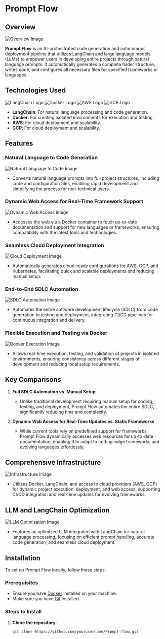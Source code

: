 # Prompt Flow

## Overview
![Overview Image](path/to/overview-image.png)

**Prompt Flow** is an AI-orchestrated code generation and autonomous deployment pipeline that utilizes LangChain and large language models (LLMs) to empower users in developing entire projects through natural language prompts. It automatically generates a complete folder structure, writes code, and configures all necessary files for specified frameworks or languages.

## Technologies Used
![LangChain Logo](path/to/langchain-logo.png)
![Docker Logo](path/to/docker-logo.png)
![AWS Logo](path/to/aws-logo.png)
![GCP Logo](path/to/gcp-logo.png)

- **LangChain**: For natural language processing and code generation.
- **Docker**: For creating isolated environments for execution and testing.
- **AWS**: For cloud deployment and scalability.
- **GCP**: For cloud deployment and scalability.

## Features
### Natural Language to Code Generation
![Natural Language to Code Image](path/to/natural-language-to-code-image.png)
- Converts natural language prompts into full project structures, including code and configuration files, enabling rapid development and simplifying the process for non-technical users.

### Dynamic Web Access for Real-Time Framework Support
![Dynamic Web Access Image](path/to/dynamic-web-access-image.png)
- Accesses the web via a Docker container to fetch up-to-date documentation and support for new languages or frameworks, ensuring compatibility with the latest tools and technologies.

### Seamless Cloud Deployment Integration
![Cloud Deployment Image](path/to/cloud-deployment-image.png)
- Automatically generates cloud-ready configurations for AWS, GCP, and Kubernetes, facilitating quick and scalable deployments and reducing manual setup.

### End-to-End SDLC Automation
![SDLC Automation Image](path/to/sdlc-automation-image.png)
- Automates the entire software development lifecycle (SDLC) from code generation to testing and deployment, integrating CI/CD pipelines for continuous integration and delivery.

### Flexible Execution and Testing via Docker
![Docker Execution Image](path/to/docker-execution-image.png)
- Allows real-time execution, testing, and validation of projects in isolated environments, ensuring consistency across different stages of development and reducing local setup requirements.

## Key Comparisons
1. **Full SDLC Automation vs. Manual Setup**
   - Unlike traditional development requiring manual setup for coding, testing, and deployment, Prompt Flow automates the entire SDLC, significantly reducing time and complexity.

2. **Dynamic Web Access for Real-Time Updates vs. Static Frameworks**
   - While current tools rely on predefined support for frameworks, Prompt Flow dynamically accesses web resources for up-to-date documentation, enabling it to adapt to cutting-edge frameworks and evolving languages effortlessly.

## Comprehensive Infrastructure
![Infrastructure Image](path/to/infrastructure-image.png)
- Utilizes Docker, LangChain, and access to cloud providers (AWS, GCP) for dynamic project execution, deployment, and web access, supporting CI/CD integration and real-time updates for evolving frameworks.

## LLM and LangChain Optimization
![LLM Optimization Image](path/to/llm-optimization-image.png)
- Features an optimized LLM integrated with LangChain for natural language processing, focusing on efficient prompt handling, accurate code generation, and seamless cloud deployment.

## Installation

To set up Prompt Flow locally, follow these steps:

### Prerequisites
- Ensure you have [Docker](https://docs.docker.com/get-docker/) installed on your machine.
- Make sure you have [Git](https://git-scm.com/downloads) installed.

### Steps to Install
1. **Clone the repository**:
   ```bash
   git clone https://github.com/yourusername/Prompt-flow.git
